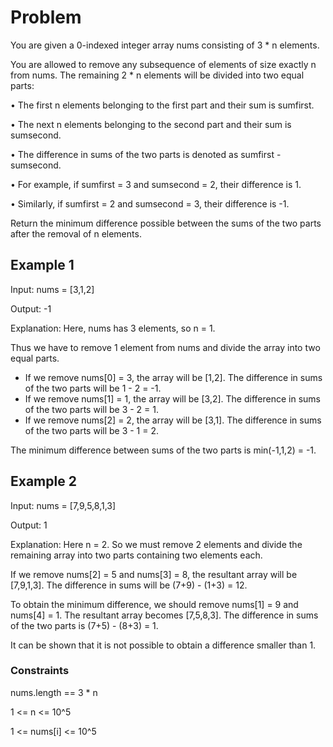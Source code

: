 # Problem

You are given a 0-indexed integer array nums consisting of 3 * n elements.

You are allowed to remove any subsequence of elements of size exactly n from nums. The remaining 2 * n elements will be divided into two equal parts:

• The first n elements belonging to the first part and their sum is sumfirst.

• The next n elements belonging to the second part and their sum is sumsecond.

• The difference in sums of the two parts is denoted as sumfirst - sumsecond.

• For example, if sumfirst = 3 and sumsecond = 2, their difference is 1.

• Similarly, if sumfirst = 2 and sumsecond = 3, their difference is -1.

Return the minimum difference possible between the sums of the two parts after the removal of n elements.

## Example 1

Input: nums = [3,1,2]

Output: -1

Explanation: Here, nums has 3 elements, so n = 1. 

Thus we have to remove 1 element from nums and divide the array into two equal parts.

- If we remove nums[0] = 3, the array will be [1,2]. The difference in sums of the two parts will be 1 - 2 = -1.
- If we remove nums[1] = 1, the array will be [3,2]. The difference in sums of the two parts will be 3 - 2 = 1.
- If we remove nums[2] = 2, the array will be [3,1]. The difference in sums of the two parts will be 3 - 1 = 2.

The minimum difference between sums of the two parts is min(-1,1,2) = -1.

## Example 2

Input: nums = [7,9,5,8,1,3]

Output: 1

Explanation: Here n = 2. So we must remove 2 elements and divide the remaining array into two parts containing two elements each.

If we remove nums[2] = 5 and nums[3] = 8, the resultant array will be [7,9,1,3]. The difference in sums will be (7+9) - (1+3) = 12.

To obtain the minimum difference, we should remove nums[1] = 9 and nums[4] = 1. The resultant array becomes [7,5,8,3]. The difference in sums of the two parts is (7+5) - (8+3) = 1.

It can be shown that it is not possible to obtain a difference smaller than 1.
 
### Constraints

nums.length == 3 * n

1 <= n <= 10^5

1 <= nums[i] <= 10^5
